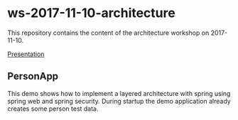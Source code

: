 # ws-2017-11-10-architecture
This repository contains the content of the architecture workshop on 2017-11-10.

[Presentation](https://nt-ca-aqe.github.io/ws-2017-11-10-architecture/presentation)

## PersonApp
This demo shows how to implement a layered architecture with spring using 
spring web and spring security. During startup the demo application already creates some person test data.

